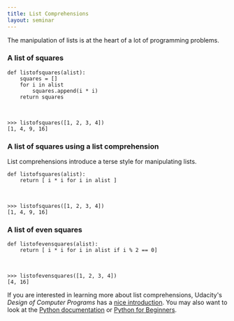 ```yaml
---
title: List Comprehensions
layout: seminar
---
```


The manipulation of lists is at the heart of a lot of programming problems.

### A list of squares

    def listofsquares(alist):
        squares = []
        for i in alist
            squares.append(i * i)
        return squares

&nbsp;

    >>> listofsquares([1, 2, 3, 4])
    [1, 4, 9, 16]
    
### A list of squares using a list comprehension

List comprehensions introduce a terse style for manipulating lists. 

    def listofsquares(alist):
        return [ i * i for i in alist ]

&nbsp;
 
    >>> listofsquares([1, 2, 3, 4])
    [1, 4, 9, 16]

  

### A list of even squares

    def listofevensquares(alist):
        return [ i * i for i in alist if i % 2 == 0]
 
&nbsp;
 
    >>> listofevensquares([1, 2, 3, 4])
    [4, 16]
    
If you are interested in learning more about list comprehensions, Udacity's *Design of Computer Programs* has a [nice introduction](https://www.udacity.com/course/viewer#!/c-cs212/l-48703331/m-48728207). You may also want to look at the [Python documentation](https://docs.python.org/2/tutorial/datastructures.html#list-comprehensions) or [Python for Beginners](http://www.pythonforbeginners.com/lists/list-comprehensions-in-python/).
